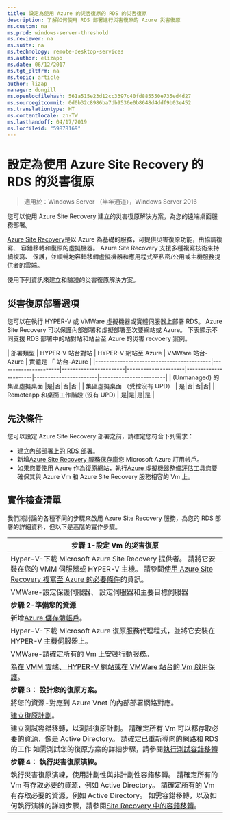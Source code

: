 ```yaml
---
title: 設定為使用 Azure 的災害復原的 RDS 的災害復原
description: 了解如何使用 RDS 部署進行災害復原的 Azure 災害復原
ms.custom: na
ms.prod: windows-server-threshold
ms.reviewer: na
ms.suite: na
ms.technology: remote-desktop-services
ms.author: elizapo
ms.date: 06/12/2017
ms.tgt_pltfrm: na
ms.topic: article
author: lizap
manager: dongill
ms.openlocfilehash: 561a515e23d12cc3397c40fd885550e735ed4d27
ms.sourcegitcommit: 0d0b32c8986ba7db9536e0b8648d4ddf9b03e452
ms.translationtype: HT
ms.contentlocale: zh-TW
ms.lasthandoff: 04/17/2019
ms.locfileid: "59878169"
---
```

# <a name="set-up-disaster-recovery-for-rds-using-azure-site-recovery"></a>設定為使用 Azure Site Recovery 的 RDS 的災害復原

>適用於：Windows Server （半年通道），Windows Server 2016

您可以使用 Azure Site Recovery 建立的災害復原解決方案，為您的遠端桌面服務部署。 

[Azure Site Recovery](/azure/site-recovery/site-recovery-overview)是以 Azure 為基礎的服務，可提供災害復原功能，由協調複寫、 容錯移轉和復原的虛擬機器。 Azure Site Recovery 支援多種複寫技術來持續複寫、 保護，並順暢地容錯移轉虛擬機器和應用程式至私密/公用或主機服務提供者的雲端。 

使用下列資訊來建立和驗證的災害復原解決方案。

## <a name="disaster-recovery-deployment-options"></a>災害復原部署選項

您可以在執行 HYPER-V 或 VMWare 虛擬機器或實體伺服器上部署 RDS。 Azure Site Recovery 可以保護內部部署和虛擬部署至次要網站或 Azure。 下表顯示不同支援 RDS 部署中的站對站和站台至 Azure 的災害 recvoery 案例。

| 部署類型                          | HYPER-V 站台對站 | HYPER-V 網站至 Azure | VMWare 站台-Azure | 實體是 「 站台-Azure |
|------------------------------------------|----------------------|-----------------------|---------------------|----------------------|-----------------------|------------------------|
| (Unmanaged) 的集區虛擬桌面       |是|否|否|否 |
| 集區虛擬桌面 （受控沒有 UPD） | 是|否|否|否|
| Remoteapp 和桌面工作階段 (沒有 UPD) | 是|是|是|是  |

## <a name="prerequisites"></a>先決條件

您可以設定 Azure Site Recovery 部署之前，請確定您符合下列需求：

- 建立[內部部署上的 RDS 部署](rds-deploy-infrastructure.md)。
- 新增[Azure Site Recovery 服務保存庫](/azure/site-recovery/site-recovery-vmm-to-azure#create-a-recovery-services-vault)您 Microsoft Azure 訂用帳戶。
- 如果您要使用 Azure 作為復原網站，執行[Azure 虛擬機器整備評估工具](https://azure.microsoft.com/downloads/vm-readiness-assessment/)您要確保其與 Azure Vm 和 Azure Site Recovery 服務相容的 Vm 上。
 
## <a name="implementation-checklist"></a>實作檢查清單

我們將討論的各種不同的步驟來啟用 Azure Site Recovery 服務，為您的 RDS 部署的詳細資料，但以下是高階的實作步驟。

| **步驟 1-設定 Vm 的災害復原**                                                                                                                                                                                               |
|--------------------------------------------------------------------------------------------------------------------------------------------------------------------------------------------------------------------------------------------|
| Hyper-V-下載 Microsoft Azure Site Recovery 提供者。 請將它安裝在您的 VMM 伺服器或 HYPER-V 主機。 請參閱[使用 Azure Site Recovery 複寫至 Azure 的必要條件](/azure/site-recovery/site-recovery-prereq)的資訊。                                                                                                                             |
| VMWare-設定保護伺服器、 設定伺服器和主要目標伺服器                                                                                                                                                      |
| **步驟 2-準備您的資源**                                                                                                                                                                                                           |
| 新增[Azure 儲存體帳戶](/azure/storage/storage-create-storage-account)。                                                                                                                                                                                                              |
| Hyper-V-下載 Microsoft Azure 復原服務代理程式，並將它安裝在 HYPER-V 主機伺服器上。                                                                                                                                     |
| VMWare-請確定所有的 Vm 上安裝行動服務。                                                                                                                                                                           |
| [為在 VMM 雲端、 HYPER-V 網站或在 VMWare 站台的 Vm 啟用保護](rds-enable-dr-with-asr.md)。                                                                                                                                                                    |
| **步驟 3： 設計您的復原方案。**                                                                                                                                                                                                        |
| 將您的資源-對應到 Azure Vnet 的內部部署網路對應。                                                                                                                                                                              |
| [建立復原計劃](rds-disaster-recovery-plan.md)。 |
| 建立測試容錯移轉，以測試復原計劃。 請確定所有 Vm 可以都存取必要的資源，像是 Active Directory。 請確定已重新導向的網路和 RDS 的工作 如需測試您的復原方案的詳細步驟，請參閱[執行測試容錯移轉](/azure/site-recovery/site-recovery-test-failover-to-azure)|
| **步驟 4： 執行災害復原演練。**                                                                                                                                                                                                     |
| 執行災害復原演練，使用計劃性與非計劃性容錯移轉。 請確定所有的 Vm 有存取必要的資源，例如 Active Directory。 請確定所有的 Vm 有存取必要的資源，例如 Active Directory。 如需容錯移轉，以及如何執行演練的詳細步驟，請參閱[Site Recovery 中的容錯移轉](/azure/site-recovery/site-recovery-failover)。|


